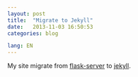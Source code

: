 ```yaml
---
layout: post
title:  "Migrate to Jekyll"
date:   2013-11-03 16:50:53
categories: blog

lang: EN
---
```


My site migrate from [flask-server][flask-server] to [jekyll][jekyll].

[flask-server]: https://github.com/sikaondrej/flask-server
[jekyll]:    http://jekyllrb.com
